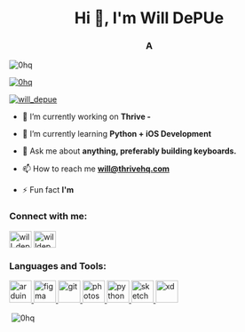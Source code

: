 <h1 align="center">Hi 👋, I'm Will DePUe</h1>
<h3 align="center">A</h3>

<p align="left"> <img src="https://komarev.com/ghpvc/?username=0hq&label=Profile%20views&color=0e75b6&style=flat" alt="0hq" /> </p>

<p align="left"> <a href="https://github.com/ryo-ma/github-profile-trophy"><img src="https://github-profile-trophy.vercel.app/?username=0hq" alt="0hq" /></a> </p>

<p align="left"> <a href="https://twitter.com/will_depue" target="blank"><img src="https://img.shields.io/twitter/follow/will_depue?logo=twitter&style=for-the-badge" alt="will_depue" /></a> </p>

- 🔭 I’m currently working on **Thrive -**

- 🌱 I’m currently learning **Python + iOS Development**

- 💬 Ask me about **anything, preferably building keyboards.**

- 📫 How to reach me **will@thrivehq.com**

- ⚡ Fun fact **I'm**

<h3 align="left">Connect with me:</h3>
<p align="left">
<a href="https://twitter.com/will_depue" target="blank"><img align="center" src="https://cdn.jsdelivr.net/npm/simple-icons@3.0.1/icons/twitter.svg" alt="will_depue" height="30" width="40" /></a>
<a href="https://instagram.com/willdepue" target="blank"><img align="center" src="https://cdn.jsdelivr.net/npm/simple-icons@3.0.1/icons/instagram.svg" alt="willdepue" height="30" width="40" /></a>
</p>

<h3 align="left">Languages and Tools:</h3>
<p align="left"> <a href="https://www.arduino.cc/" target="_blank"> <img src="https://cdn.worldvectorlogo.com/logos/arduino-1.svg" alt="arduino" width="40" height="40"/> </a> <a href="https://www.figma.com/" target="_blank"> <img src="https://www.vectorlogo.zone/logos/figma/figma-icon.svg" alt="figma" width="40" height="40"/> </a> <a href="https://git-scm.com/" target="_blank"> <img src="https://www.vectorlogo.zone/logos/git-scm/git-scm-icon.svg" alt="git" width="40" height="40"/> </a> <a href="https://www.photoshop.com/en" target="_blank"> <img src="https://devicons.github.io/devicon/devicon.git/icons/photoshop/photoshop-plain.svg" alt="photoshop" width="40" height="40"/> </a> <a href="https://www.python.org" target="_blank"> <img src="https://devicons.github.io/devicon/devicon.git/icons/python/python-original.svg" alt="python" width="40" height="40"/> </a> <a href="https://www.sketch.com/" target="_blank"> <img src="https://www.vectorlogo.zone/logos/sketchapp/sketchapp-icon.svg" alt="sketch" width="40" height="40"/> </a> <a href="https://www.adobe.com/products/xd.html" target="_blank"> <img src="https://cdn.worldvectorlogo.com/logos/adobe-xd.svg" alt="xd" width="40" height="40"/> </a> </p>

<p>&nbsp;<img align="center" src="https://github-readme-stats.vercel.app/api?username=0hq&show_icons=true&locale=en" alt="0hq" /></p>
